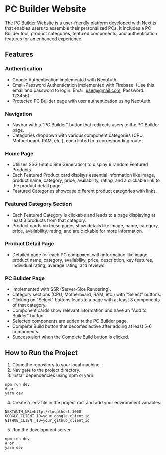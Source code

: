 # PC Builder Website

The [PC Builder Website](https://pc-builder-alpha-two.vercel.app/) is a user-friendly platform developed with Next.js that enables users to assemble their personalized PCs. It includes a PC Builder tool, product categories, featured components, and authentication features for an enhanced experience.


## Features

### Authentication

-   Google Authentication implemented with NextAuth.
-   Email-Password Authentication implemented with Firebase. (Use this email and password to login. Email: user@gmail.com, Password: 123456)
-   Protected PC Builder page with user authentication using NextAuth.

### Navigation

-   Navbar with a "PC Builder" button that redirects users to the PC Builder page.
-   Categories dropdown with various component categories (CPU, Motherboard, RAM, etc.), each linked to a corresponding route.

### Home Page

-   Utilizes SSG (Static Site Generation) to display 6 random Featured Products.
-   Each Featured Product card displays essential information like image, product name, category, price, availability, rating, and a clickable link to the product detail page.
-   Featured Categories showcase different product categories with links.

### Featured Category Section

-   Each Featured Category is clickable and leads to a page displaying at least 3 products from that category.
-   Product cards on these pages show details like image, name, category, price, availability, rating, and are clickable for more information.

### Product Detail Page

-   Detailed page for each PC component with information like image, product name, category, availability, price, description, key features, individual rating, average rating, and reviews.

### PC Builder Page

-   Implemented with SSR (Server-Side Rendering).
-   Category sections (CPU, Motherboard, RAM, etc.) with "Select" buttons.
-   Clicking on "Select" buttons leads to a page with at least 3 components of that category.
-   Component cards show relevant information and have an "Add to Builder" button.
-   Selected components are added to the PC Builder page.
-   Complete Build button that becomes active after adding at least 5-6 components.
-   Success alert when the Complete Build button is clicked.

## How to Run the Project

1. Clone the repository to your local machine.
2. Navigate to the project directory.
3. Install dependencies using npm or yarn.

```
npm run dev
# or
yarn dev
```

4. Create a .env file in the project root and add your environment variables.

```
NEXTAUTH_URL=http://localhost:3000
GOOGLE_CLIENT_ID=your_google_client_id
GITHUB_CLIENT_ID=your_github_client_id
```

5. Run the development server.

```
npm run dev
# or
yarn dev
```

